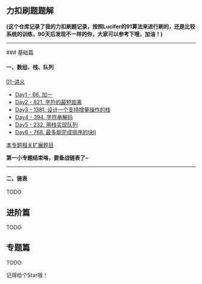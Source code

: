 ## 力扣刷题题解

**(这个仓库记录了我的力扣刷题记录，按照Lucifer的91算法来进行刷的，还是比较系统的训练，90天后发现不一样的你，大家可以参考下哦，加油！)**

<hr>
### 基础篇

#### 一、数组、栈、队列

[01-讲义](./solution/基础/数组、栈、队列/01-讲义.md)

-   [Day1 - 66. 加一](./solution/基础/数组、栈、队列/Day1-66.加一.md)
-   [Day2 - 821. 字符的最短距离](./solution/基础/数组、栈、队列/Day2-821.字符的最短距离.md)
-   [Day3 - 1381. 设计一个支持增量操作的栈](./solution/基础/数组、栈、队列/Day3-1381.设计一个支持增量操作的栈.md)
-   [Day4 - 394. 字符串解码](./solution/基础/数组、栈、队列/Day4-394.字符串解码.md)
-   [Day5 - 232. 用栈实现队列](./solution/基础/数组、栈、队列/Day5-232.用栈实现队列.md)
-   [Day6 - 768. 最多能完成排序的块II](./solution/基础/数组、栈、队列/Day6-768.最多能完成排序的块II.md)

[本专题相关扩展题目](./solution/基础/数组、栈、队列/优质题目.md)

**第一小专题结束咯，要备战链表了~**

<hr>

#### 二、链表

TODO

## 进阶篇

TODO

## 专题篇

TODO

记得给个Star哦！